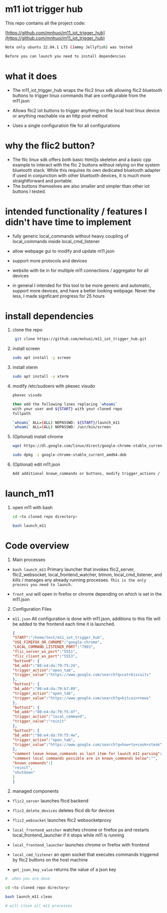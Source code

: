 
# m11 iot trigger hub

This repo contains all the project code:  

[https://github.com/mnhuoi/m11_iot_trigger_hub](https://github.com/mnhuoi/m11_iot_trigger_hub)

```bash
Note only ubuntu 22.04.1 LTS (Jammy Jellyfish) was tested

Before you can launch you need to install dependencies
```

# what it does

- The m11_iot_trigger_hub wraps the flic2 linux sdk allowing flic2 bluetooth buttons to trigger linux commands that are configurable from the m11.json

- Allows flic2 iot buttons to trigger anything on the local host linux device or anything reachable via an http post method

- Uses a single configuration file for all configurations

# why the flic2 button?

- The flic linux sdk offers both basic html/js skeleton and a basic cpp example to interact with the flic 2 buttons
without relying on the system bluetooth stack. While this requires its own dedicated bluetooth adapter if used in 
conjunction with other bluetooth devices, it is much more straightforward and portable. 
- The buttons themselves are also smaller and simpler than other iot buttons I tested.

# intended functionality / features I didn't have time to implement

- fully generic local_commands without heavy coupling of local_commands inside local_cmd_listener

- allow webpage gui to modify and update m11.json

- support more protocols and devices

- website with tie in for multiple m11 connections / aggregator for all devices

- in general I intended for this tool to be more generic and automatic, support more devices, and have a better looking webpage. Never the less, I made signficant progress for 25 hours

# install dependencies

1. clone the repo 
    ```bash
     git clone https://github.com/mnhuoi/m11_iot_trigger_hub.git
    ```
2. install screen
    ```bash
    sudo apt install -y screen
    ```
3. install xterm
    ```bash
    sudo apt install -y xterm
    ```
3. modify /etc/sudoers with pkexec visudo
    ```bash
    pkexec visudo

    then add the following lines replacing `whoami` 
    with your user and ${START} with your cloned repo
    fullpath

    `whoami` ALL=(ALL) NOPASSWD: ${START}/launch_m11 
    `whoami` ALL=(ALL) NOPASSWD: /usr/bin/screen
    ```

5. (Optional) install chrome
    ```bash
    wget https://dl.google.com/linux/direct/google-chrome-stable_current_amd64.deb

    sudo dpkg -i google-chrome-stable_current_amd64.deb
    ```

6. (Optional) edit m11.json
    ```bash
    Add additional known_commands or buttons, modify trigger_actions / trigger_values. Note use the frontend to register new devices with flicd. known_commands, trigger_actions and trigger_values can be changed at any time for a registered button.
    ```

# launch_m11

1. open m11 with bash
    ```bash
    cd <to cloned repo directory>

    bash launch_m11
    ```

# Code overview

1. Main processes
- `bash launch_m11` 
Primary launcher that invokes flic2_server, flic2_websocket, local_frontend_watcher, btmon, local_cmd_listener, and kills / manages any already running processes. 
`This is the only process you need to launch.`

- `front_end` will open in firefox or chrome depending on which is set in the m11.json 

2. Configuration Files
- `m11.json` All configuration is done with m11.json, additions to this file will be added to the frontend each time it is launched.

    ```json
    {
    "START":"/home/test/m11_iot_trigger_hub",
    "USE_FIREFOX_OR_CHROME":"google-chrome",
    "LOCAL_COMMAND_LISTENER_PORT":"7993",
    "flic_server_ws_port":"5551",
    "flic_client_ws_port":"5553",
    "button0": {
    "bd_addr":"80:e4:da:79:f5:24",
    "trigger_action":"open_tab",
    "trigger_value":"https://www.google.com/search?q=cat+biscuits"
    },                                              
    "button1": {                                               
    "bd_addr":"80:e4:da:79:b7:89",                              
    "trigger_action":"open_tab",                                 
    "trigger_value":"https://www.google.com/search?q=bitcoin+news" 
    },                                               
    "button2": {                                                
    "bd_addr":"80:e4:da:79:f5:4f",                                 
    "trigger_action":"local_command",                              
    "trigger_value":"reinit" 
    },
    "button3": {                                                
    "bd_addr":"80:e4:da:79:f5:4w",                                 
    "trigger_action":"open_tab",                                   
    "trigger_value":"https://www.google.com/search?q=how+to+cook+steak"
    },
    "comment leave known_commands as last item for launch_m11 parsing":"",
    "comment local commands possible are in known_commands below":"",
    "known_commands":[
    "reinit",
    "shutdown"
    ]
    }
    ```

2. managed components

- `flic2_server` launches flicd backend

- `flic2_delete_devices` deletes flicd db for devices

- `flic2_websocket` launches flic2 websocketproxy

- `local_frontend_watcher` watches chrome or firefox ps and restarts local_frontend_launcher if it stops while m11 is running

- `local_frontend_launcher` launches chrome or firefox with frontend

- `local_cmd_listener` an open socket that executes commands triggered by flic2 buttons on the host machine

- `get_json_key_value` returns the value of a json key

```bash
#  when you are done

cd <to cloned repo directory>

bash launch_m11 clean

# will close all m11 processes
```